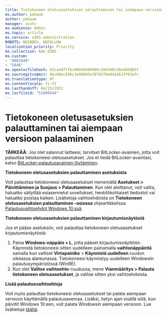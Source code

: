 ```yaml
---
title: Tietokoneen oletusasetuksien palauttaminen tai aiempaan versioon palaaminen
ms.author: pebaum
author: pebaum
manager: scotv
ms.audience: Admin
ms.topic: article
ms.service: o365-administration
ROBOTS: NOINDEX, NOFOLLOW
localization_priority: Priority
ms.collection: Adm_O365
ms.custom:
- "9002949"
- "5646"
ms.openlocfilehash: 62ca4dfffbc08040400400c384390c30a485865f
ms.sourcegitcommit: 8bc60ec34bc1e40685e3976576e04a2623f63a7c
ms.translationtype: HT
ms.contentlocale: fi-FI
ms.lasthandoff: 04/15/2021
ms.locfileid: "51809544"
---
```

# <a name="reset-or-recover-your-pc"></a>Tietokoneen oletusasetuksien palauttaminen tai aiempaan versioon palaaminen

**TÄRKEÄÄ**: Jos olet salannut laitteesi, tarvitset BitLocker-avaimen, jotta voit palauttaa tietokoneesi oletusasetukset. Jos et tiedä BitLocker-avaintasi, katso [BitLocker-palautusavaimen löytäminen](https://support.microsoft.com/help/4026181/windows-10-find-my-bitlocker-recovery-key).

**Tietokoneen oletusasetuksien palauttaminen asetuksista**

Voit palauttaa tietokoneesi oletusasetukset menemällä **Asetukset > Päivittäminen ja Suojaus > Palauttaminen**. Kun olet aloittanut, voit valita, haluatko säilyttää esiasennetut sovellukset, henkilökohtaiset tiedostot vai haluatko poistaa kaiken. Lisätietoja vaihtoehdoista on **Tietokoneen oletusasetuksien palauttaminen -osiossa** ohjeartikkelissa [Palautusvaihtoehdot Windows 10:ssä](https://support.microsoft.com/help/12415/windows-10-recovery-options).

**Tietokoneen oletusasetuksien palauttaminen kirjautumisnäytöstä**

Jos et pääse asetuksiin, voit palauttaa tietokoneen oletusasetukset kirjautumisnäytöstä:

1. Paina **Windows-näppäin + L**, jotta pääset kirjautumisnäyttöön. Käynnistä tietokoneesi sitten uudelleen painamalla **vaihtonäppäintä** samalla kun valitset **Virtapainike** > **Käynnistä uudelleen** ruudun oikeassa alareunassa. Tietokoneesi käynnistyy uudelleen Windowsin palautusympäristössä (WinRE).
2. Kun olet **Valitse vaihtoehto**-ruudussa, mene **Vianmääritys > Palauta tietokoneen oletusasetukset**, ja valitse sitten yksi vaihtoehdoista.

**Lisää palautusvaihtoehtoja**

Voit myös palauttaa tietokoneesi oletusasetukset tai palata aiempaan versioon käyttämällä palautusasemaa. Lisäksi, tietyn ajan sisällä siitä, kun päivitit Windows 10:een, voit palata Windowsin aiempaan versioon. Lue lisätietoja [täältä](https://support.microsoft.com/help/12415/windows-10-recovery-options).
